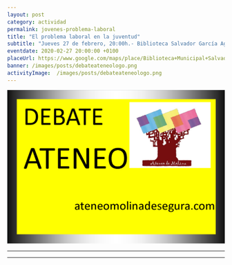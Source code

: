 ```yaml
---
layout: post
category: actividad
permalink: jovenes-problema-laboral
title: "El problema laboral en la juventud"
subtitle: "Jueves 27 de febrero, 20:00h.- Biblioteca Salvador García Aguilar"
eventdate: 2020-02-27 20:00:00 +0100
placeUrl: https://www.google.com/maps/place/Biblioteca+Municipal+Salvador+Garc%C3%ADa+Aguilar/@38.0580143,-1.2068741,17z/data=!3m1!4b1!4m5!3m4!1s0xd638752df5e7703:0x7bb1faa78306d56b!8m2!3d38.0580143!4d-1.2046854
banner: /images/posts/debateateneologo.png
activityImage:  /images/posts/debateateneologo.png
---
```


![cartel](/images/posts/debateateneologo.png)  

***


***

